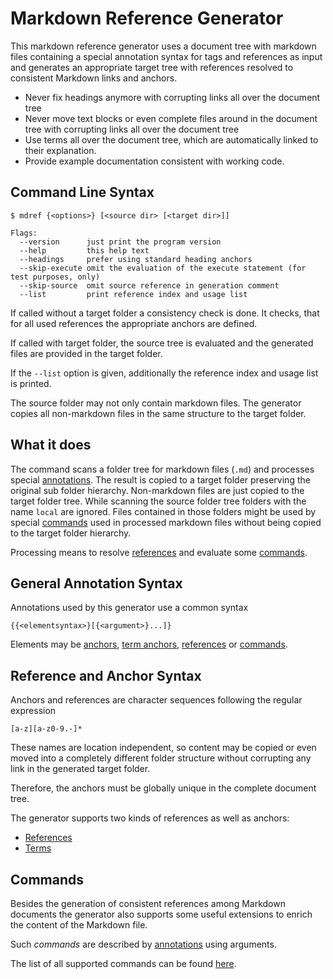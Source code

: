 <!-- DO NOT MODIDY                   -->
<!-- this file is generated by mdref -->
<!-- from src/README.md              -->
# Markdown Reference Generator

This markdown reference generator uses
a document tree with markdown files containing
a special annotation syntax for tags and references
as input and generates an appropriate target tree with
references resolved to consistent Markdown links
and anchors.

- Never fix headings anymore with corrupting links all over the document tree
- Never move text blocks or even complete files around in the document tree with corrupting links all over the document tree
- Use terms all over the document tree, which are automatically linked to their explanation.
- Provide example documentation consistent with working code.


## Command Line Syntax

```shell
$ mdref {<options>} [<source dir> [<target dir>]]

Flags:
  --version      just print the program version
  --help         this help text
  --headings     prefer using standard heading anchors
  --skip-execute omit the evaluation of the execute statement (for test purposes, only)
  --skip-source  omit source reference in generation comment
  --list         print reference index and usage list

```

If called without a target folder a consistency check is
done. It checks, that for all used references the appropriate anchors are defined.

If called with target folder, the source tree
is evaluated and the generated files are provided in the target folder.

If the `--list` option is given, additionally the reference index
and usage list is printed.


The source folder may not only contain markdown files. The generator copies all non-markdown files in the same structure to the target folder.

## What it does

The command scans a folder tree for markdown files (`.md`) and processes special
[annotations](#general-annotation-syntax).
The result is copied to a target folder preserving the original sub folder hierarchy.
Non-markdown files are just copied to the target folder tree.
While scanning the source folder tree folders with the name `local` are ignored.
Files contained in those folders might be used by special [commands](doc/chapters/commands.md) used in 
processed markdown files without being copied to the target folder hierarchy.

Processing means to resolve [references](#reference-and-anchor-syntax) and evaluate some
[commands](#commands).

## General Annotation Syntax

Annotations used by this generator use a common syntax

```
{{<elementsyntax>}[{<argument>}...]}
```

Elements may be [anchors](doc/chapters/references.md#anchors), [term anchors](doc/chapters/terms.md#anchors), [references](doc/chapters/references.md) or [commands](doc/chapters/commands.md).


## Reference and Anchor Syntax

Anchors and references are character sequences
following the regular expression

<a id="name"></a>

```regexp
[a-z][a-z0-9.-]*
```

These names are location independent, so content
may be copied or even moved into a completely different folder structure without corrupting any link in the generated target folder.

Therefore, the anchors must be globally unique in the
complete document tree.

The generator supports two kinds of references as well as anchors:
- [References](doc/chapters/references.md) 
- [Terms](doc/chapters/terms.md)

## Commands

Besides the generation of consistent references among Markdown documents
the generator also supports some useful extensions to enrich the content
of the Markdown file.

Such *commands* are described by [annotations](#general-annotation-syntax) using
arguments.

The list of all supported commands can be found [here](doc/chapters/commands.md).